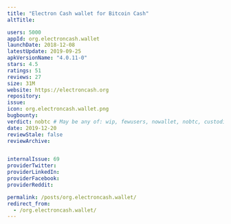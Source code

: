 ```yaml
---
title: "Electron Cash wallet for Bitcoin Cash"
altTitle: 

users: 5000
appId: org.electroncash.wallet
launchDate: 2018-12-08
latestUpdate: 2019-09-25
apkVersionName: "4.0.11-0"
stars: 4.5
ratings: 51
reviews: 27
size: 31M
website: https://electroncash.org
repository: 
issue: 
icon: org.electroncash.wallet.png
bugbounty: 
verdict: nobtc # May be any of: wip, fewusers, nowallet, nobtc, custodial, nosource, nonverifiable, verifiable, bounty, defunct
date: 2019-12-20
reviewStale: false
reviewArchive:


internalIssue: 69
providerTwitter: 
providerLinkedIn: 
providerFacebook: 
providerReddit: 

permalink: /posts/org.electroncash.wallet/
redirect_from:
  - /org.electroncash.wallet/
---
```



